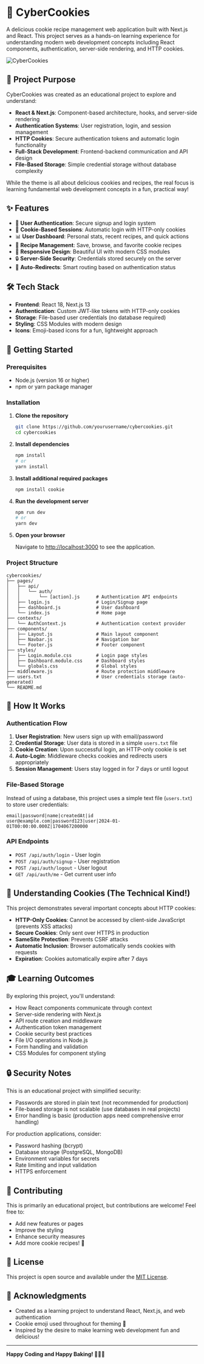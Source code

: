 # 🍪 CyberCookies

A delicious cookie recipe management web application built with Next.js and React. This project serves as a hands-on learning experience for understanding modern web development concepts including React components, authentication, server-side rendering, and HTTP cookies.

![CyberCookies](https://github.com/user-attachments/assets/e22fc4fe-e401-4952-b459-b626f5016f18)

## 🎯 Project Purpose

CyberCookies was created as an educational project to explore and understand:

- **React & Next.js**: Component-based architecture, hooks, and server-side rendering
- **Authentication Systems**: User registration, login, and session management
- **HTTP Cookies**: Secure authentication tokens and automatic login functionality
- **Full-Stack Development**: Frontend-backend communication and API design
- **File-Based Storage**: Simple credential storage without database complexity

While the theme is all about delicious cookies and recipes, the real focus is learning fundamental web development concepts in a fun, practical way!

## ✨ Features

- 🔐 **User Authentication**: Secure signup and login system
- 🍪 **Cookie-Based Sessions**: Automatic login with HTTP-only cookies
- 📊 **User Dashboard**: Personal stats, recent recipes, and quick actions
- 📝 **Recipe Management**: Save, browse, and favorite cookie recipes
- 🎨 **Responsive Design**: Beautiful UI with modern CSS modules
- 🔒 **Server-Side Security**: Credentials stored securely on the server
- 🚀 **Auto-Redirects**: Smart routing based on authentication status

## 🛠️ Tech Stack

- **Frontend**: React 18, Next.js 13
- **Authentication**: Custom JWT-like tokens with HTTP-only cookies
- **Storage**: File-based user credentials (no database required)
- **Styling**: CSS Modules with modern design
- **Icons**: Emoji-based icons for a fun, lightweight approach

## 🚀 Getting Started

### Prerequisites

- Node.js (version 16 or higher)
- npm or yarn package manager

### Installation

1. **Clone the repository**
   ```bash
   git clone https://github.com/yourusername/cybercookies.git
   cd cybercookies
   ```

2. **Install dependencies**
   ```bash
   npm install
   # or
   yarn install
   ```

3. **Install additional required packages**
   ```bash
   npm install cookie
   ```

4. **Run the development server**
   ```bash
   npm run dev
   # or
   yarn dev
   ```

5. **Open your browser**
   
   Navigate to [http://localhost:3000](http://localhost:3000) to see the application.

### Project Structure

```
cybercookies/
├── pages/
│   ├── api/
│   │   └── auth/
│   │       └── [action].js      # Authentication API endpoints
│   ├── login.js                 # Login/Signup page
│   ├── dashboard.js             # User dashboard
│   └── index.js                 # Home page
├── contexts/
│   └── AuthContext.js           # Authentication context provider
├── components/
│   ├── Layout.js                # Main layout component
│   ├── Navbar.js                # Navigation bar
│   └── Footer.js                # Footer component
├── styles/
│   ├── Login.module.css         # Login page styles
│   ├── Dashboard.module.css     # Dashboard styles
│   └── globals.css              # Global styles
├── middleware.js                # Route protection middleware
├── users.txt                    # User credentials storage (auto-generated)
└── README.md
```

## 🔧 How It Works

### Authentication Flow

1. **User Registration**: New users sign up with email/password
2. **Credential Storage**: User data is stored in a simple `users.txt` file
3. **Cookie Creation**: Upon successful login, an HTTP-only cookie is set
4. **Auto-Login**: Middleware checks cookies and redirects users appropriately
5. **Session Management**: Users stay logged in for 7 days or until logout

### File-Based Storage

Instead of using a database, this project uses a simple text file (`users.txt`) to store user credentials:

```
email|password|name|createdAt|id
user@example.com|password123|user|2024-01-01T00:00:00.000Z|1704067200000
```

### API Endpoints

- `POST /api/auth/login` - User login
- `POST /api/auth/signup` - User registration  
- `POST /api/auth/logout` - User logout
- `GET /api/auth/me` - Get current user info

## 🍪 Understanding Cookies (The Technical Kind!)

This project demonstrates several important concepts about HTTP cookies:

- **HTTP-Only Cookies**: Cannot be accessed by client-side JavaScript (prevents XSS attacks)
- **Secure Cookies**: Only sent over HTTPS in production
- **SameSite Protection**: Prevents CSRF attacks
- **Automatic Inclusion**: Browser automatically sends cookies with requests
- **Expiration**: Cookies automatically expire after 7 days

## 🎓 Learning Outcomes

By exploring this project, you'll understand:

- How React components communicate through context
- Server-side rendering with Next.js
- API route creation and middleware
- Authentication token management
- Cookie security best practices
- File I/O operations in Node.js
- Form handling and validation
- CSS Modules for component styling

## 🔒 Security Notes

This is an educational project with simplified security:

- Passwords are stored in plain text (not recommended for production)
- File-based storage is not scalable (use databases in real projects)
- Error handling is basic (production apps need comprehensive error handling)

For production applications, consider:
- Password hashing (bcrypt)
- Database storage (PostgreSQL, MongoDB)
- Environment variables for secrets
- Rate limiting and input validation
- HTTPS enforcement

## 🤝 Contributing

This is primarily an educational project, but contributions are welcome! Feel free to:

- Add new features or pages
- Improve the styling
- Enhance security measures  
- Add more cookie recipes! 🍪

## 📝 License

This project is open source and available under the [MIT License](LICENSE).

## 🙏 Acknowledgments

- Created as a learning project to understand React, Next.js, and web authentication
- Cookie emoji used throughout for theming 🍪
- Inspired by the desire to make learning web development fun and delicious!

---

**Happy Coding and Happy Baking! 🍪👨‍💻**
